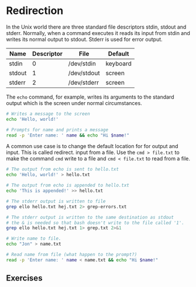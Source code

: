 # Redirection

In the Unix world there are three standard file descriptors stdin, stdout and
stderr. Normally, when a command executes it reads its input from stdin and
writes its normal output to stdout. Stderr is used for error output.

Name   | Descriptor    | File          | Default        |
-----  | ------------- | ------------- | -------------- |
stdin  | 0             | /dev/stdin    | keyboard       |
stdout | 1             | /dev/stdout   | screen         |
stderr | 2             | /dev/stderr   | screen         |

The `echo` command, for example, writes its arguments to the standard output
which is the screen under normal circumstances.

```bash
# Writes a message to the screen
echo 'Hello, world!'

# Prompts for name and prints a message
read -p 'Enter name: ' name && echo "Hi $name!"
```

A common use case is to change the default location for for output and input. This is called redirect.
input from a file. Use the `cmd > file.txt` to make the command `cmd` write to a
file and `cmd < file.txt` to read from a file.

```bash
# The output from echo is sent to hello.txt
echo 'Hello, world!' > hello.txt

# The output from echo is appended to hello.txt
echo 'This is appended!' >> hello.txt

# The stderr output is written to file
grep ello hello.txt hej.txt 2> grep-errors.txt

# The stderr output is written to the same destination as stdout
# the & is needed so that bash doesn't write to the file called '1'.
grep ello hello.txt hej.txt 1> grep.txt 2>&1

# Write name to file.
echo "Jon" > name.txt

# Read name from file (what happen to the prompt?)
read -p 'Enter name: ' name < name.txt && echo "Hi $name!"
```

## Exercises

